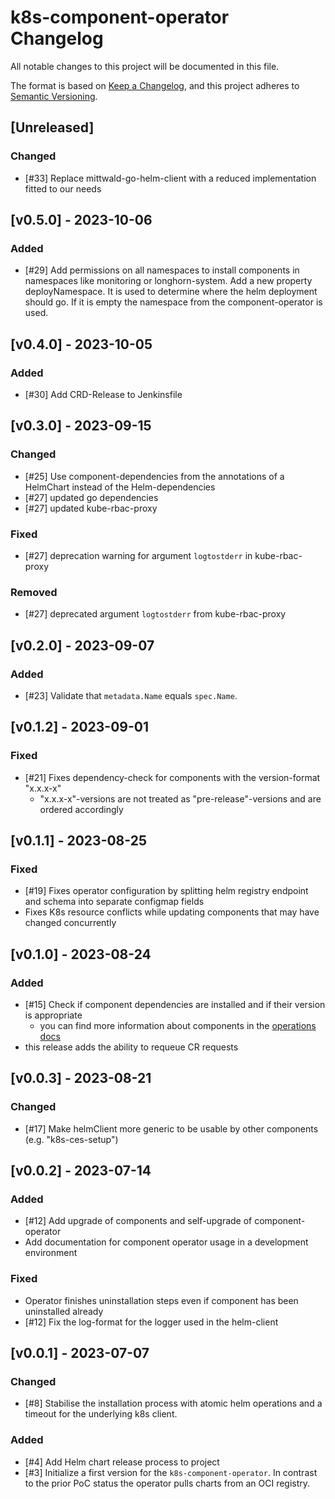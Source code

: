 # k8s-component-operator Changelog
All notable changes to this project will be documented in this file.

The format is based on [Keep a Changelog](https://keepachangelog.com/en/1.0.0/),
and this project adheres to [Semantic Versioning](https://semver.org/spec/v2.0.0.html).

## [Unreleased]
### Changed
- [#33] Replace mittwald-go-helm-client with a reduced implementation fitted to our needs

## [v0.5.0] - 2023-10-06
### Added
- [#29] Add permissions on all namespaces to install components in namespaces like monitoring or longhorn-system. Add a new property deployNamespace. It is used to determine where the helm deployment should go. If it is empty the namespace from the component-operator is used.

## [v0.4.0] - 2023-10-05
### Added
- [#30] Add CRD-Release to Jenkinsfile

## [v0.3.0] - 2023-09-15
### Changed
- [#25] Use component-dependencies from the annotations of a HelmChart instead of the Helm-dependencies
- [#27] updated go dependencies
- [#27] updated kube-rbac-proxy

### Fixed
- [#27] deprecation warning for argument `logtostderr` in kube-rbac-proxy

### Removed
- [#27] deprecated argument `logtostderr` from kube-rbac-proxy

## [v0.2.0] - 2023-09-07
### Added
- [#23] Validate that `metadata.Name` equals `spec.Name`.

## [v0.1.2] - 2023-09-01
### Fixed
- [#21] Fixes dependency-check for components with the version-format "x.x.x-x"
  - "x.x.x-x"-versions are not treated as "pre-release"-versions and are ordered accordingly

## [v0.1.1] - 2023-08-25
### Fixed
- [#19] Fixes operator configuration by splitting helm registry endpoint and schema into separate configmap fields
- Fixes K8s resource conflicts while updating components that may have changed concurrently

## [v0.1.0] - 2023-08-24
### Added
- [#15] Check if component dependencies are installed and if their version is appropriate
  - you can find more information about components in the [operations docs](docs/operations/managing_components_en.md)
- this release adds the ability to requeue CR requests

## [v0.0.3] - 2023-08-21
### Changed
- [#17] Make helmClient more generic to be usable by other components (e.g. "k8s-ces-setup")

## [v0.0.2] - 2023-07-14
### Added
- [#12] Add upgrade of components and self-upgrade of component-operator
- Add documentation for component operator usage in a development environment

### Fixed
- Operator finishes uninstallation steps even if component has been uninstalled already
- [#12] Fix the log-format for the logger used in the helm-client

## [v0.0.1] - 2023-07-07
### Changed
- [#8] Stabilise the installation process with atomic helm operations and a timeout for the underlying k8s client.

### Added
- [#4] Add Helm chart release process to project
- [#3] Initialize a first version for the `k8s-component-operator`. In contrast to the prior PoC status the operator pulls charts from an OCI registry.
